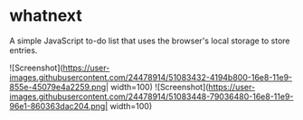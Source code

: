 # whatnext
A simple JavaScript to-do list that uses the browser's local storage to store entries. 

![Screenshot](https://user-images.githubusercontent.com/24478914/51083432-4194b800-16e8-11e9-855e-45079e4a2259.png| width=100)
![Screenshot](https://user-images.githubusercontent.com/24478914/51083448-79036480-16e8-11e9-96e1-860363dac204.png| width=100)

